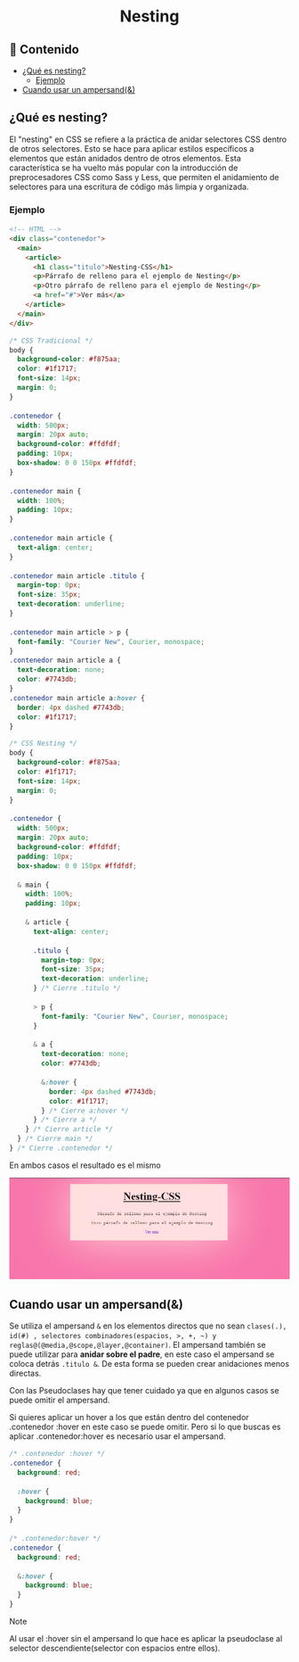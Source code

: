 <h1 align="center">Nesting</h1>

<h2>📑 Contenido</h2>

- [¿Qué es nesting?](#qué-es-nesting)
  - [Ejemplo](#ejemplo)
- [Cuando usar un ampersand(\&)](#cuando-usar-un-ampersand)

## ¿Qué es nesting?

El "nesting" en CSS se refiere a la práctica de anidar selectores CSS dentro de otros selectores. Esto se hace para aplicar estilos específicos a elementos que están anidados dentro de otros elementos. Esta característica se ha vuelto más popular con la introducción de preprocesadores CSS como Sass y Less, que permiten el anidamiento de selectores para una escritura de código más limpia y organizada.

### Ejemplo

```html
<!-- HTML -->
<div class="contenedor">
  <main>
    <article>
      <h1 class="titulo">Nesting-CSS</h1>
      <p>Párrafo de relleno para el ejemplo de Nesting</p>
      <p>Otro párrafo de relleno para el ejemplo de Nesting</p>
      <a href="#">Ver más</a>
    </article>
  </main>
</div>
```

```css
/* CSS Tradicional */
body {
  background-color: #f875aa;
  color: #1f1717;
  font-size: 14px;
  margin: 0;
}

.contenedor {
  width: 500px;
  margin: 20px auto;
  background-color: #ffdfdf;
  padding: 10px;
  box-shadow: 0 0 150px #ffdfdf;
}

.contenedor main {
  width: 100%;
  padding: 10px;
}

.contenedor main article {
  text-align: center;
}

.contenedor main article .titulo {
  margin-top: 0px;
  font-size: 35px;
  text-decoration: underline;
}

.contenedor main article > p {
  font-family: "Courier New", Courier, monospace;
}
.contenedor main article a {
  text-decoration: none;
  color: #7743db;
}
.contenedor main article a:hover {
  border: 4px dashed #7743db;
  color: #1f1717;
}
```

```css
/* CSS Nesting */
body {
  background-color: #f875aa;
  color: #1f1717;
  font-size: 14px;
  margin: 0;
}

.contenedor {
  width: 500px;
  margin: 20px auto;
  background-color: #ffdfdf;
  padding: 10px;
  box-shadow: 0 0 150px #ffdfdf;

  & main {
    width: 100%;
    padding: 10px;

    & article {
      text-align: center;

      .titulo {
        margin-top: 0px;
        font-size: 35px;
        text-decoration: underline;
      } /* Cierre .titulo */

      > p {
        font-family: "Courier New", Courier, monospace;
      }

      & a {
        text-decoration: none;
        color: #7743db;

        &:hover {
          border: 4px dashed #7743db;
          color: #1f1717;
        } /* Cierre a:hover */
      } /* Cierre a */
    } /* Cierre article */
  } /* Cierre main */
} /* Cierre .contenedor */
```

En ambos casos el resultado es el mismo

![Ejemplo Nesting](./img/Nesting.png)

## Cuando usar un ampersand(&)

Se utiliza el ampersand `&` en los elementos directos que no sean `clases(.), id(#) , selectores combinadores(espacios, >, +, ~) y reglas@(@media,@scope,@layer,@container)`. El ampersand también se puede utilizar para **anidar sobre el padre**, en este caso el ampersand se coloca detrás `.titulo &`. De esta forma se pueden crear anidaciones menos directas.

Con las Pseudoclases hay que tener cuidado ya que en algunos casos se puede omitir el ampersand.

Si quieres aplicar un hover a los que están dentro del contenedor .contenedor :hover en este caso se puede omitir. Pero si lo que buscas es aplicar .contenedor:hover es necesario usar el ampersand.

```css
/* .contenedor :hover */
.contenedor {
  background: red;

  :hover {
    background: blue;
  }
}

/* .contenedor:hover */
.contenedor {
  background: red;

  &:hover {
    background: blue;
  }
}
```

> [!NOTE]
>
> Al usar el :hover sin el ampersand lo que hace es aplicar la pseudoclase al selector descendiente(selector con espacios entre ellos).
